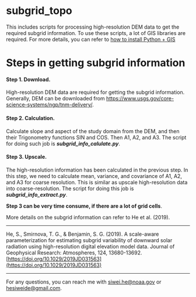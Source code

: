 # subgrid_topo

This includes scripts for processing high-resolution DEM data to get the required subgrid information.
To use these scripts, a lot of GIS libraries are required.
For more details, you can refer to [how to install Python + GIS](https://automating-gis-processes.github.io/2016/Installing_Anacondas_GIS.html)

# Steps in getting subgrid information

#### Step 1. Download. 
  High-resolution DEM data are required for getting the subgrid information.
  Generally, DEM can be downloaded from 
  <https://www.usgs.gov/core-science-systems/ngp/tnm-delivery/>.
  
#### Step 2. Calculation.
  Calculate slope and aspect of the study domain from the DEM, and
  then their Trigonometry functions SIN and COS. Then A1, A2,
  and A3. The script for doing such job is ***subgrid_info_calulate.py***.

#### Step 3. Upscale.
  The high-resolution information has been calculated in the previous step. 
  In this step, we need to calculate mean, variance, and covariance of A1, A2, and A3
  for coarse resolution. This is similar as upscale high-resolution data into
  coarse-resolution.
  The script for doing this job is ***subgrid_info_extract.py***. 
  
  **Step 3 can be very time consume, if there are a lot of grid cells**.


More details on the subgrid information can refer to He et al. (2019). 

-----------------------------------------------------------------------

He, S., Smirnova, T. G., & Benjamin, S. G. (2019). A scale-aware 
parameterization for estimating subgrid variability of downward solar 
radiation using high-resolution digital elevation model data. Journal 
of Geophysical Research: Atmospheres, 124, 13680-13692. 
[https://doi.org/10.1029/2019JD031563](https://doi.org/10.1029/2019JD031563)

-----------------------------------------------------------------------


For any questions, you can reach me with <siwei.he@noaa.gov> or <hesiweide@gmail.com>.
